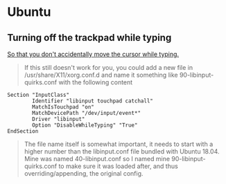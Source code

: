 # Ubuntu

## Turning off the trackpad while typing

[So that you don't accidentally move the cursor while typing.](https://askubuntu.com/questions/1052665/touchpad-not-getting-disabled-while-typing-on-thinkpad-e450-with-ubuntu-18-04)

> If this still doesn't work for you, you could add a new file in /usr/share/X11/xorg.conf.d and name it something like 90-libinput-quirks.conf with the following content

    Section "InputClass"
            Identifier "libinput touchpad catchall"
            MatchIsTouchpad "on"
            MatchDevicePath "/dev/input/event*"
            Driver "libinput"
            Option "DisableWhileTyping" "True"
    EndSection

> The file name itself is somewhat important, it needs to start with a higher number than the libinput.conf file bundled with Ubuntu 18.04. Mine was named 40-libinput.conf so I named mine 90-libinput-quirks.conf to make sure it was loaded after, and thus overriding/appending, the original config.
